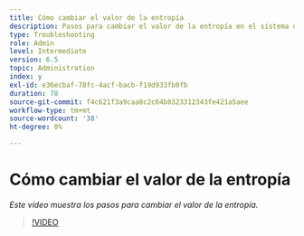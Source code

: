 ```yaml
---
title: Cómo cambiar el valor de la entropía
description: Pasos para cambiar el valor de la entropía en el sistema operativo
type: Troubleshooting
role: Admin
level: Intermediate
version: 6.5
topic: Administration
index: y
exl-id: e36ecbaf-78fc-4acf-bacb-f19d933fb0fb
duration: 78
source-git-commit: f4c621f3a9caa8c2c64b8323312343fe421a5aee
workflow-type: tm+mt
source-wordcount: '38'
ht-degree: 0%

---
```


# Cómo cambiar el valor de la entropía

*Este vídeo muestra los pasos para cambiar el valor de la entropía.*

>[!VIDEO](https://video.tv.adobe.com/v/335494?quality=12&learn=on)
